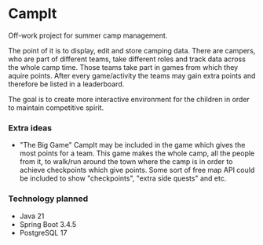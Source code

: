 # CampIt

Off-work project for summer camp management.

The point of it is to display, edit and store camping data. There are campers, who are part of different teams, take different roles and track data across the whole camp time. Those teams take part in games from which they aquire points. After every game/activity the teams may gain extra points and therefore be listed in a leaderboard.

The goal is to create more interactive environment for the children in order to maintain competitive spirit.

### Extra ideas
- "The Big Game"
CampIt may be included in the game which gives the most points for a team. This game makes the whole camp, all the people from it, to walk/run around the town where the camp is in order to achieve checkpoints which give points. Some sort of free map API could be included to show "checkpoints", "extra side quests" and etc.


### Technology planned
- Java 21
- Spring Boot 3.4.5
- PostgreSQL 17
